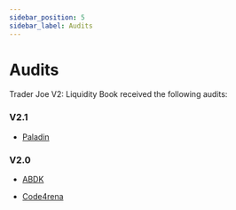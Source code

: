 ```yaml
---
sidebar_position: 5
sidebar_label: Audits
---
```


# Audits

Trader Joe V2: Liquidity Book received the following audits:

### V2.1

- [Paladin](TODO)

### V2.0

- [ABDK](https://github.com/abdk-consulting/audits/blob/main/traderjoe/ABDK_TraderJoe_TraderJoe_v_2_0.pdf)

- [Code4rena](https://code4rena.com/reports/2022-10-traderjoe/)
